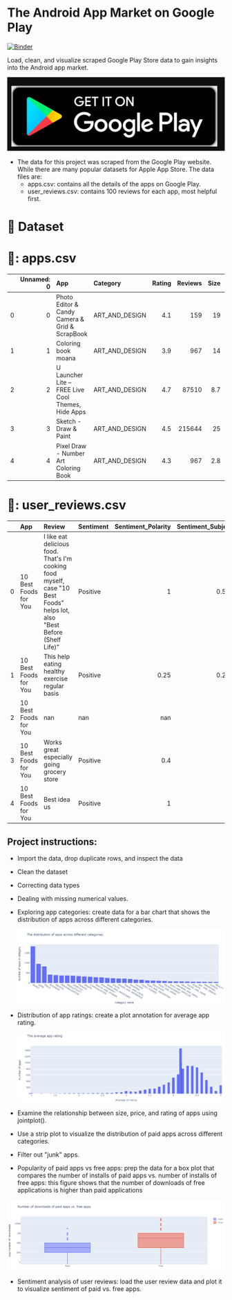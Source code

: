 # The Android App Market on Google Play

[![Binder](https://mybinder.org/badge_logo.svg)](https://mybinder.org/v2/gh/mariembencheikh/DataAnalysis_GooglePlay/main?filepath=notebook.ipynb)

Load, clean, and visualize scraped Google Play Store data to gain insights into the Android app market.

<img src="img/google_play_store.png">

* The data for this project was scraped from the Google Play website. While there are many popular datasets for Apple App Store. The data files are:
    * apps.csv: contains all the details of the apps on Google Play.
    * user_reviews.csv: contains 100 reviews for each app, most helpful first. 
#  :open_file_folder: Dataset
  
#  :page_facing_up:: apps.csv
|    |   Unnamed: 0 | App                                                | Category       |   Rating |   Reviews |   Size |   Installs | Type   |   Price | Content Rating   | Genres                    | Last Updated     | Current Ver        | Android Ver   |
|---:|-------------:|:---------------------------------------------------|:---------------|---------:|----------:|-------:|-----------:|:-------|--------:|:-----------------|:--------------------------|:-----------------|:-------------------|:--------------|
|  0 |            0 | Photo Editor & Candy Camera & Grid & ScrapBook     | ART_AND_DESIGN |      4.1 |       159 |   19   |  10000     | Free   |       0 | Everyone         | Art & Design              | January 7, 2018  | 1.0.0              | 4.0.3 and up  |
|  1 |            1 | Coloring book moana                                | ART_AND_DESIGN |      3.9 |       967 |   14   | 500000     | Free   |       0 | Everyone         | Art & Design;Pretend Play | January 15, 2018 | 2.0.0              | 4.0.3 and up  |
|  2 |            2 | U Launcher Lite – FREE Live Cool Themes, Hide Apps | ART_AND_DESIGN |      4.7 |     87510 |    8.7 |      5e+06 | Free   |       0 | Everyone         | Art & Design              | August 1, 2018   | 1.2.4              | 4.0.3 and up  |
|  3 |            3 | Sketch - Draw & Paint                              | ART_AND_DESIGN |      4.5 |    215644 |   25   |      5e+07 | Free   |       0 | Teen             | Art & Design              | June 8, 2018     | Varies with device | 4.2 and up    |
|  4 |            4 | Pixel Draw - Number Art Coloring Book              | ART_AND_DESIGN |      4.3 |       967 |    2.8 | 100000     | Free   |       0 | Everyone         | Art & Design;Creativity   | June 20, 2018    | 1.1                | 4.4 and up    |


#  :page_facing_up:: user_reviews.csv
|    | App                   | Review                                                                                                                     | Sentiment   |   Sentiment_Polarity |   Sentiment_Subjectivity |
|---:|:----------------------|:---------------------------------------------------------------------------------------------------------------------------|:------------|---------------------:|-------------------------:|
|  0 | 10 Best Foods for You | I like eat delicious food. That's I'm cooking food myself, case "10 Best Foods" helps lot, also "Best Before (Shelf Life)" | Positive    |                 1    |                 0.533333 |
|  1 | 10 Best Foods for You | This help eating healthy exercise regular basis                                                                            | Positive    |                 0.25 |                 0.288462 |
|  2 | 10 Best Foods for You | nan                                                                                                                        | nan         |               nan    |               nan        |
|  3 | 10 Best Foods for You | Works great especially going grocery store                                                                                 | Positive    |                 0.4  |                 0.875    |
|  4 | 10 Best Foods for You | Best idea us                                                                                                               | Positive    |                 1    |                 0.3      |

## Project instructions:
* Import the data, drop duplicate rows, and inspect the data
* Clean the dataset
* Correcting data types
* Dealing with missing numerical values.
* Exploring app categories: create data for a bar chart that shows the distribution of apps across different categories.

  <img src="img/appsVScateg.PNG">

* Distribution of app ratings: create a plot annotation for average app rating.

  <img src="img/avg.PNG">

* Examine the relationship between size, price, and rating of apps using jointplot().
* Use a strip plot to visualize the distribution of paid apps across different categories.
* Filter out "junk" apps.
* Popularity of paid apps vs free apps: prep the data for a box plot that compares the number of installs of paid apps vs. number of installs of free apps: this figure shows that the number of downloads of free applications is higher than paid applications
  
 <img src="img/freeVSpaid.PNG">

* Sentiment analysis of user reviews: load the user review data and plot it to visualize sentiment of paid vs. free apps.



